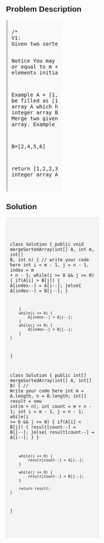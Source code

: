 <style>
  body { font-family: Arial, sans-serif; }
  .container { max-width: 50%; margin: auto; padding: 20px; }
  .comment-block { max-width: 50%; background-color: #f9f9f9; padding: 10px; border-left: 5px solid #ccc; }
  .code-block { background-color: #f4f4f4; padding: 10px; border: 1px solid #ddd; }
</style>

<div class='container'>
<h2>Problem Description</h2>
<div class='comment-block'>
<pre>
/*
V1:
Given two sorted integer arrays A and B, merge B into A as one sorted array.

Notice
You may assume that A has enough space (size that is greater or equal to m + n) 
to hold additional elements from B. The number of elements initialized in A and B are m and 
n respectively.

Example
A = [1, 2, 3, empty, empty], B = [4, 5]
After merge, A will be filled as [1, 2, 3, 4, 5]
*/
    /**
     * @param A: sorted integer array A which has m elements, 
     *           but size of A is m+n
     * @param B: sorted integer array B which has n elements
     * @return: void
     */
/*
V2:
Merge two given sorted integer array A and B into a new sorted integer array.
Example
A=[1,2,3,4]

B=[2,4,5,6]

return [1,2,2,3,4,4,5,6]
*/
    /**
     * @param A and B: sorted integer array A and B.
     * @return: A new sorted integer array
     */
</pre>
</div>

<h2>Solution</h2>
<div class='code-block'>
<pre><code class='language-java'>

class Solution {
    public void mergeSortedArray(int[] A, int m, int[] B, int n) {
        // write your code here
        int i = m - 1, j = n - 1, index = m + n - 1;
        while(i >= 0 && j >= 0) {
            if(A[i] > B[j]) {
                A[index--] = A[i--];
            }else{
                A[index--] = B[j--];
            }
            
        }
        while(i >= 0) {
            A[index--] = A[i--];
        }
        while(j >= 0) {
            A[index--] = B[j--];
        }
    }
}





class Solution {
    public int[] mergeSortedArray(int[] A, int[] B) {
        // Write your code here
        int m = A.length, n = B.length;
        int[] result = new int[m + n];
        int count = m + n - 1;
        int i = m - 1, j = n - 1;
        while(i >= 0 && j >= 0) {
            if(A[i] < B[j]) {
                result[count--] = B[j--];
            }else{
                result[count--] = A[i--];
            } 
        }
        
        while(i >= 0) {
            result[count--] = A[i--];
        }
        
        while(j >= 0) {
            result[count--] = B[j--];
        }

        return result;
    }
}







</code></pre>
</div>
</div>
